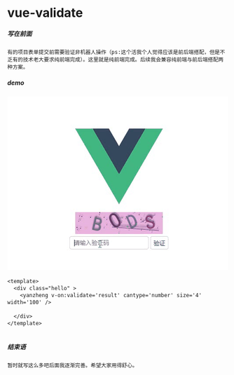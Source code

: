 # vue-validate

##### 写在前面

```
有的项目表单提交前需要验证非机器人操作（ps:这个活我个人觉得应该是前后端搭配，但是不乏有的技术老大要求纯前端完成）。这里就是纯前端完成。后续我会兼容纯前端与前后端搭配两种方案。
```

##### demo

![a](https://github.com/oops20180325/vue-validate/blob/master/a.gif)

```vue
<template>
  <div class="hello" >
    <yanzheng v-on:validate='result' cantype='number' size='4' width='100' />

  </div>
</template>


```
##### 结束语
```
暂时就写这么多吧后面我逐渐完善。希望大家用得舒心。
```